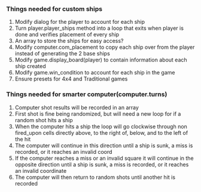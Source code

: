 ### Things needed for custom ships
1. Modify dialog for the player to account for each ship
2. Turn player.player_ships method into a loop that exits when player is done
 and verifies placement of every ship
3. An array to store the ships for easy access?
4. Modify computer.com_placement to copy each ship over from the player instead
 of generating the 2 base ships
5. Modify game.display_board(player) to contain information about each ship
 created
6. Modify game.win_condition to account for each ship in the game
7. Ensure presets for 4x4 and Traditional games




### Things needed for smarter computer(computer.turns)
1. Computer shot results will be recorded in an array
2. First shot is fine being randomized, but will need a new loop for if a
 random shot hits a ship
3. When the computer hits a ship the loop will go clockwise through non
 fired_upon cells directly above, to the right of, below, and to the left of
 the hit
4. The computer will continue in this direction until a ship is sunk, a miss is
 recorded, or it reaches an invalid coord
5. If the computer reaches a miss or an invalid square it will continue in the
 opposite direction until a ship is sunk, a miss is recorded, or it reaches an
 invalid coordinate
6. The computer will then return to random shots until another hit is recorded
